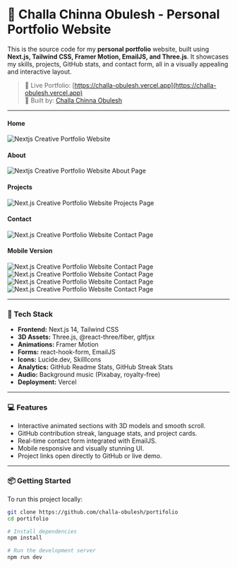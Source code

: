 # 🚀 Challa Chinna Obulesh - Personal Portfolio Website

This is the source code for my **personal portfolio** website, built using **Next.js, Tailwind CSS, Framer Motion, EmailJS, and Three.js**. It showcases my skills, projects, GitHub stats, and contact form, all in a visually appealing and interactive layout.

> 🔗 Live Portfolio: [https://challa-obulesh.vercel.app](https://challa-obulesh.vercel.app)  
> 🧠 Built by: [Challa Chinna Obulesh](https://www.linkedin.com/in/challa-chinna-obulesh)

---


#### Home
![Nextjs Creative Portfolio Website](https://github.com/codebucks27/Nextjs-Creative-Portfolio-Starter-Code-Files/blob/main/website%20images/Home-desktop.png)

#### About
![Nextjs Creative Portfolio Website About Page](https://github.com/codebucks27/Nextjs-Creative-Portfolio-Starter-Code-Files/blob/main/website%20images/About-desktop-full.png)

#### Projects
![Next.js Creative Portfolio Website Projects Page](https://github.com/codebucks27/Nextjs-Creative-Portfolio-Starter-Code-Files/blob/main/website%20images/Projects-desktop.png)

#### Contact
![Next.js Creative Portfolio Website Contact Page](https://github.com/codebucks27/Nextjs-Creative-Portfolio-Starter-Code-Files/blob/main/website%20images/Contact-desktop.png)

#### Mobile Version
![Next.js Creative Portfolio Website Contact Page](https://github.com/codebucks27/Nextjs-Creative-Portfolio-Starter-Code-Files/blob/main/website%20images/Home-mobile.png)
![Next.js Creative Portfolio Website Contact Page](https://github.com/codebucks27/Nextjs-Creative-Portfolio-Starter-Code-Files/blob/main/website%20images/About-mobile.png)
![Next.js Creative Portfolio Website Contact Page](https://github.com/codebucks27/Nextjs-Creative-Portfolio-Starter-Code-Files/blob/main/website%20images/Projects-mobile.png)
![Next.js Creative Portfolio Website Contact Page](https://github.com/codebucks27/Nextjs-Creative-Portfolio-Starter-Code-Files/blob/main/website%20images/Contact-mobile.png)


 
---

### 🧰 Tech Stack

- **Frontend:** Next.js 14, Tailwind CSS
- **3D Assets:** Three.js, @react-three/fiber, gltfjsx
- **Animations:** Framer Motion
- **Forms:** react-hook-form, EmailJS
- **Icons:** Lucide.dev, SkillIcons
- **Analytics:** GitHub Readme Stats, GitHub Streak Stats
- **Audio:** Background music (Pixabay, royalty-free)
- **Deployment:** Vercel

---

### 💻 Features

- Interactive animated sections with 3D models and smooth scroll.
- GitHub contribution streak, language stats, and project cards.
- Real-time contact form integrated with EmailJS.
- Mobile responsive and visually stunning UI.
- Project links open directly to GitHub or live demo.

---

### 📦 Getting Started

To run this project locally:

```bash
git clone https://github.com/challa-obulesh/portifolio
cd portifolio

# Install dependencies
npm install

# Run the development server
npm run dev
